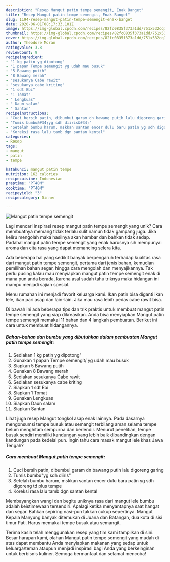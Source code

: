 ```yaml
---
description: "Resep Mangut patin tempe semengit, Enak Banget"
title: "Resep Mangut patin tempe semengit, Enak Banget"
slug: 1194-resep-mangut-patin-tempe-semengit-enak-banget
date: 2020-06-01T08:17:33.101Z
image: https://img-global.cpcdn.com/recipes/82fc0835f373a1dd/751x532cq70/mangut-patin-tempe-semengit-foto-resep-utama.jpg
thumbnail: https://img-global.cpcdn.com/recipes/82fc0835f373a1dd/751x532cq70/mangut-patin-tempe-semengit-foto-resep-utama.jpg
cover: https://img-global.cpcdn.com/recipes/82fc0835f373a1dd/751x532cq70/mangut-patin-tempe-semengit-foto-resep-utama.jpg
author: Theodore Moran
ratingvalue: 3.8
reviewcount: 9
recipeingredient:
- "1 kg patin yg dipotong"
- "1 papan Tempe semengit yg udah mau busuk"
- "5 Bawang putih"
- "8 Bawang merah"
- "sesukanya Cabe rawit"
- "sesukanya cabe kriting"
- "1 sdt Ebi"
- "1 Tomat"
- " Lengkuas"
- " Daun salam"
- " Santan"
recipeinstructions:
- "Cuci bersih patin, dibumbui garam dn bawang putih lalu digoreng garing"
- "Tumis bumbu&#34;yg sdh diiris&#34;"
- "Setelah bumbu harum, mskkan santan encer dulu baru patin yg sdh digoreng td plus tempe"
- "Koreksi rasa lalu tamb dgn santan kental"
categories:
- Resep
tags:
- mangut
- patin
- tempe

katakunci: mangut patin tempe 
nutrition: 162 calories
recipecuisine: Indonesian
preptime: "PT40M"
cooktime: "PT40M"
recipeyield: "3"
recipecategory: Dinner

---
```



![Mangut patin tempe semengit](https://img-global.cpcdn.com/recipes/82fc0835f373a1dd/751x532cq70/mangut-patin-tempe-semengit-foto-resep-utama.jpg)

Lagi mencari inspirasi resep mangut patin tempe semengit yang unik? Cara membuatnya memang tidak terlalu sulit namun tidak gampang juga. Jika keliru mengolah maka hasilnya akan hambar dan bahkan tidak sedap. Padahal mangut patin tempe semengit yang enak harusnya sih mempunyai aroma dan cita rasa yang dapat memancing selera kita.

Ada beberapa hal yang sedikit banyak berpengaruh terhadap kualitas rasa dari mangut patin tempe semengit, pertama dari jenis bahan, kemudian pemilihan bahan segar, hingga cara mengolah dan menyajikannya. Tak perlu pusing kalau mau menyiapkan mangut patin tempe semengit enak di mana pun anda berada, karena asal sudah tahu triknya maka hidangan ini mampu menjadi sajian spesial.

Menu rumahan ini menjadi favorit keluarga kami. Ikan patin bisa diganti ikan lele, ikan pari asap dan lain-lain. Jika mau rasa lebih pedas cabe rawit bisa.


Di bawah ini ada beberapa tips dan trik praktis untuk membuat mangut patin tempe semengit yang siap dikreasikan. Anda bisa menyiapkan Mangut patin tempe semengit memakai 11 bahan dan 4 langkah pembuatan. Berikut ini cara untuk membuat hidangannya.

<!--inarticleads1-->

##### Bahan-bahan dan bumbu yang dibutuhkan dalam pembuatan Mangut patin tempe semengit:

1. Sediakan 1 kg patin yg dipotong&#34;
1. Gunakan 1 papan Tempe semengit/ yg udah mau busuk
1. Siapkan 5 Bawang putih
1. Gunakan 8 Bawang merah
1. Sediakan sesukanya Cabe rawit
1. Sediakan sesukanya cabe kriting
1. Siapkan 1 sdt Ebi
1. Siapkan 1 Tomat
1. Gunakan  Lengkuas
1. Siapkan  Daun salam
1. Siapkan  Santan


Lihat juga resep Mangut tongkol asap enak lainnya. Pada dasarnya mengonsumsi tempe busuk atau semangit terbilang aman selama tempe belum menghitam sempurna dan berlendir. Menurut penelitian, tempe busuk sendiri memiliki kandungan yang lebih baik dibandingkan dengan kandungan pada kedelai pun. Ingin tahu cara masak mangut lele khas Jawa Tengah? 

<!--inarticleads2-->

##### Cara membuat Mangut patin tempe semengit:

1. Cuci bersih patin, dibumbui garam dn bawang putih lalu digoreng garing
1. Tumis bumbu&#34;yg sdh diiris&#34;
1. Setelah bumbu harum, mskkan santan encer dulu baru patin yg sdh digoreng td plus tempe
1. Koreksi rasa lalu tamb dgn santan kental


Membayangkan wangi dan begitu uniknya rasa dari mangut lele bumbu adalah keistimewaan tersendiri. Apalagi ketika menyantapnya saat hangat dan segar. Bahkan sepiring nasi-pun takkan cukup sepertinya. Mangut Kepala Manyung banyak ditemukan di Juana dan Batangan, dua kota di sisi timur Pati. Harus memakai tempe busuk atau semangit. 

Terima kasih telah menggunakan resep yang tim kami tampilkan di sini. Besar harapan kami, olahan Mangut patin tempe semengit yang mudah di atas dapat membantu Anda menyiapkan makanan yang sedap untuk keluarga/teman ataupun menjadi inspirasi bagi Anda yang berkeinginan untuk berbisnis kuliner. Semoga bermanfaat dan selamat mencoba!
